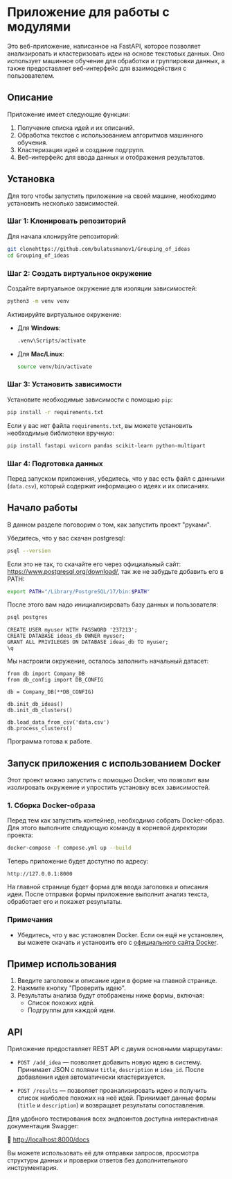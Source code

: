 # Приложение для работы с модулями

Это веб-приложение, написанное на FastAPI, которое позволяет анализировать и кластеризовать идеи на основе текстовых данных. Оно использует машинное обучение для обработки и группировки данных, а также предоставляет веб-интерфейс для взаимодействия с пользователем.

## Описание

Приложение имеет следующие функции:
1. Получение списка идей и их описаний.
2. Обработка текстов с использованием алгоритмов машинного обучения.
3. Кластеризация идей и создание подгрупп.
4. Веб-интерфейс для ввода данных и отображения результатов.

## Установка

Для того чтобы запустить приложение на своей машине, необходимо установить несколько зависимостей.

### Шаг 1: Клонировать репозиторий

Для начала клонируйте репозиторий:

```bash
git clonehttps://github.com/bulatusmanov1/Grouping_of_ideas
cd Grouping_of_ideas
```

### Шаг 2: Создать виртуальное окружение

Создайте виртуальное окружение для изоляции зависимостей:

```bash
python3 -m venv venv
```

Активируйте виртуальное окружение:

- Для **Windows**:

    ```bash
    .venv\Scripts/activate
    ```

- Для **Mac/Linux**:

    ```bash
    source venv/bin/activate
    ```

### Шаг 3: Установить зависимости

Установите необходимые зависимости с помощью `pip`:

```bash
pip install -r requirements.txt
```

Если у вас нет файла `requirements.txt`, вы можете установить необходимые библиотеки вручную:

```bash
pip install fastapi uvicorn pandas scikit-learn python-multipart
```

### Шаг 4: Подготовка данных

Перед запуском приложения, убедитесь, что у вас есть файл с данными (`data.csv`), который содержит информацию о идеях и их описаниях.

## Начало работы

В данном разделе поговорим о том, как запустить проект "руками".

Убедитесь, что у вас скачан postgresql:

```bash
psql --version
```

Если это не так, то скачайте его через официальный сайт: https://www.postgresql.org/download/, так же не забудьте добавить его в PATH:

```bash
export PATH="/Library/PostgreSQL/17/bin:$PATH"
```

После этого вам надо инициализировать базу данных и пользователя:

```bash
psql postgres
```

```
CREATE USER myuser WITH PASSWORD '237213';
CREATE DATABASE ideas_db OWNER myuser;
GRANT ALL PRIVILEGES ON DATABASE ideas_db TO myuser;
\q
```

Мы настроили окружение, осталось заполнить начальный датасет:

```
from db import Company_DB
from db_config import DB_CONFIG

db = Company_DB(**DB_CONFIG)

db.init_db_ideas()
db.init_db_clusters()

db.load_data_from_csv('data.csv')
db.process_clusters()
```

Программа готова к работе.

## Запуск приложения с использованием Docker

Этот проект можно запустить с помощью Docker, что позволит вам изолировать окружение и упростить установку всех зависимостей.

### 1. Сборка Docker-образа

Перед тем как запустить контейнер, необходимо собрать Docker-образ. Для этого выполните следующую команду в корневой директории проекта:

```bash
docker-compose -f compose.yml up --build
```

Теперь приложение будет доступно по адресу:

```
http://127.0.0.1:8000
```

На главной странице будет форма для ввода заголовка и описания идеи. После отправки формы приложение выполнит анализ текста, обработает его и покажет результаты.

### Примечания

- Убедитесь, что у вас установлен Docker. Если он ещё не установлен, вы можете скачать и установить его с [официального сайта Docker](https://www.docker.com/get-started).

## Пример использования

1. Введите заголовок и описание идеи в форме на главной странице.
2. Нажмите кнопку "Проверить идею".
3. Результаты анализа будут отображены ниже формы, включая:
   - Список похожих идей.
   - Подгруппы для каждой идеи.

## API

Приложение предоставляет REST API с двумя основными маршрутами:

- `POST /add_idea` — позволяет добавить новую идею в систему. Принимает JSON с полями `title`, `description` и `idea_id`. После добавления идея автоматически кластеризуется.

- `POST /results` — позволяет проанализировать идею и получить список наиболее похожих на неё идей. Принимает данные формы (`title` и `description`) и возвращает результаты сопоставления.

Для удобного тестирования всех эндпоинтов доступна интерактивная документация Swagger:

🔗 [http://localhost:8000/docs](http://localhost:8000/docs)

Вы можете использовать её для отправки запросов, просмотра структуры данных и проверки ответов без дополнительного инструментария.

